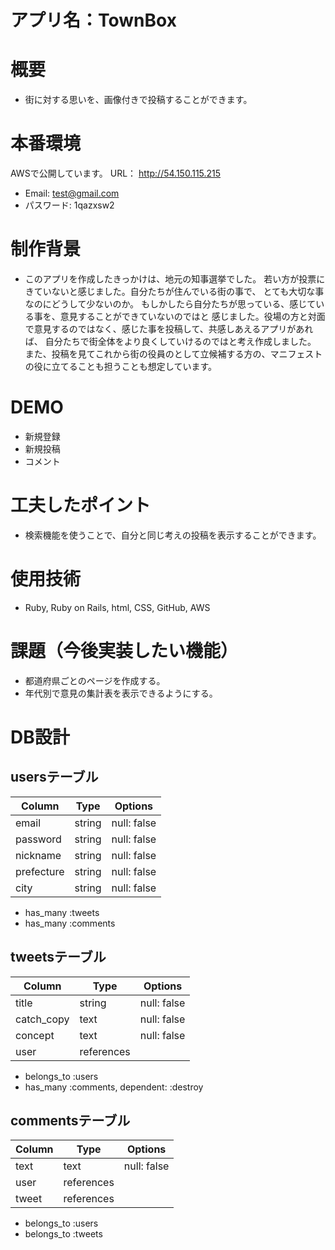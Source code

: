 # アプリ名：TownBox

# 概要
- 街に対する思いを、画像付きで投稿することができます。

# 本番環境
 AWSで公開しています。
  URL： http://54.150.115.215
  - Email: test@gmail.com
  - パスワード: 1qazxsw2

# 制作背景
- このアプリを作成したきっかけは、地元の知事選挙でした。
  若い方が投票にきていないと感じました。自分たちが住んでいる街の事で、
  とても大切な事なのにどうして少ないのか。
  もしかしたら自分たちが思っている、感じている事を、意見することができていないのではと
  感じました。役場の方と対面で意見するのではなく、感じた事を投稿して、共感しあえるアプリがあれば、
  自分たちで街全体をより良くしていけるのではと考え作成しました。
  また、投稿を見てこれから街の役員のとして立候補する方の、マニフェストの役に立てることも担うことも想定しています。

# DEMO
  - 新規登録
  - 新規投稿
  - コメント

# 工夫したポイント
  - 検索機能を使うことで、自分と同じ考えの投稿を表示することができます。

# 使用技術
  - Ruby, Ruby on Rails, html, CSS, GitHub, AWS

# 課題（今後実装したい機能）
  - 都道府県ごとのページを作成する。
  - 年代別で意見の集計表を表示できるようにする。

# DB設計
## usersテーブル

| Column      | Type   | Options     |
| ----------- | ------ | ----------- |
| email       | string | null: false |
| password    | string | null: false |
| nickname    | string | null: false |
| prefecture  | string | null: false |
| city        | string | null: false |

- has_many :tweets
- has_many :comments

## tweetsテーブル

| Column      | Type       | Options     |
| ----------- | ---------- | ----------- |
| title       | string     | null: false |
| catch_copy  | text       | null: false |
| concept     | text       | null: false |
| user        | references |             |

- belongs_to :users
- has_many :comments, dependent: :destroy

## commentsテーブル

| Column      | Type       | Options     |
| ----------- | ---------- | ----------- |
| text        | text       | null: false |
| user        | references |             |
| tweet       | references |             |

- belongs_to :users
- belongs_to :tweets
